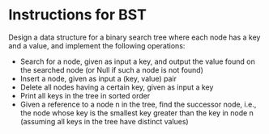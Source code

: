 # Instructions for BST
Design a data structure for a binary search tree where each node has a key and a value,
and implement the following operations:
- Search for a node, given as input a key, and output the value found on the
searched node (or Null if such a node is not found)
- Insert a node, given as input a (key, value) pair
- Delete all nodes having a certain key, given as input a key
- Print all keys in the tree in sorted order
- Given a reference to a node n in the tree, find the successor node, i.e., the node
whose key is the smallest key greater than the key in node n (assuming all keys
in the tree have distinct values)
